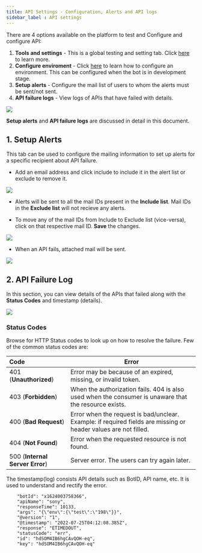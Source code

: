 ```yaml
---
title: API Settings - Configuration, Alerts and API logs
sidebar_label : API settings 
---
```


There are 4 options available on the platform to test  and Configure and configure API: 

1. **Tools and settings** - This is a global testing and  setting tab. Click [here](https://docs.yellow.ai/docs/platform_concepts/studio/tools#2-explore-tools) to learn more. 
2. **Configure enviroment** - Click [here](https://docs.yellow.ai/docs/platform_concepts/studio/api/enviroment-variables) to learn how to configure an environment. This can be configured when the bot is in development stage. 
3. **Setup alerts** - Configure the mail list of users to whom the alerts must be sent/not sent. 
4. **API failure logs** - View logs of APIs that have failed with details. 

![](https://i.imgur.com/p2kJpgw.png)


**Setup alerts** and **API failure logs** are discussed in detail in this document. 

## 1. Setup Alerts

This tab can be used to configure the mailing information to set up alerts for a specific recipient about API failure.

* Add an email address and click include to include it in the alert list or exclude to remove it.

![](https://i.imgur.com/qi7qFLr.jpg)

* Alerts will be sent to all the mail IDs present in the **Include list**. Mail IDs in the **Exclude list** will not recieve any alerts. 

* To move any of the mail IDs from Include to Exclude list (vice-versa), click on that respective mail ID. **Save** the changes. 

![](https://i.imgur.com/LvSOr7k.png)

* When an API fails, attached mail will be sent. 

![](https://i.imgur.com/rAYsGkC.png)


## 2. API Failure Log

In this section, you can view details of the APIs that failed along with the **Status Codes** and timestamp (details).

![](https://i.imgur.com/Q1zzyH4.jpg)

### Status Codes

Browse for HTTP Status codes to look up on how to resolve the failure. Few of the common status codes are: 


| **Code**                        | **Error**                                                                                                       |
|:------------------------------- | --------------------------------------------------------------------------------------------------------------- |
| 401	(**Unauthorized**)          | Error may be because of an expired, missing, or invalid token.                                                  |
| 403	(**Forbidden**)             | When the authorization fails.  404 is also used when the consumer is unaware that the resource exists.          |
| 400	(**Bad Request**)           | Error when the request is bad/unclear. Example: if required fields are missing or header values are not filled. |
| 404	(**Not Found**)             | Error when the requested resource is not found.                                                                 |
| 500	(**Internal Server Error**) | Server error. The users can try again later.                                                                                                                                                       |







The timestamp(log) consists API details such as BotID, API name, etc. It is used to understand and rectify the error. 

```   { 
    "botId": "x1624003758366",
    "apiName": "sony",
    "responseTime": 10133,
    "args": "{\"env\":{\"test\":\"198\"}}",
    "@version": "1",
    "@timestamp": "2022-07-25T04:12:08.385Z",
    "response": "ETIMEDOUT",
    "statusCode": "err",
    "id": "hdSOM4IB6hgCAvQOH-eq",
    "key": "hdSOM4IB6hgCAvQOH-eq"
    
```


